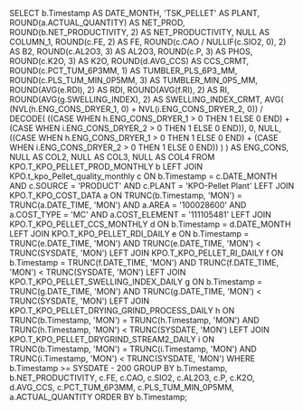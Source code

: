 SELECT 
    b.Timestamp AS DATE_MONTH,
    'TSK_PELLET' AS PLANT,
    ROUND(a.ACTUAL_QUANTITY) AS NET_PROD,
    ROUND(b.NET_PRODUCTIVITY, 2) AS NET_PRODUCTIVITY,
    NULL AS COLUMN_1,
    ROUND(c.FE, 2) AS FE,
    ROUND(c.CAO / NULLIF(c.SIO2, 0), 2) AS B2,
    ROUND(c.AL2O3, 3) AS AL2O3,
    ROUND(c.P, 3) AS PHOS,
    ROUND(c.K2O, 3) AS K2O,
    ROUND(d.AVG_CCS) AS CCS_CRMT,
    ROUND(c.PCT_TUM_6P3MM, 1) AS TUMBLER_PLS_6P3_MM,
    ROUND(c.PLS_TUM_MIN_0P5MM, 3) AS TUMBLER_MIN_0P5_MM,
    ROUND(AVG(e.RDI), 2) AS RDI,
    ROUND(AVG(f.RI), 2) AS RI,
    ROUND(AVG(g.SWELLING_INDEX), 2) AS SWELLING_INDEX_CRMT,
    AVG(
        (NVL(h.ENG_CONS_DRYER_1, 0) + NVL(i.ENG_CONS_DRYER_2, 0)) /
        DECODE(
            ((CASE WHEN h.ENG_CONS_DRYER_1 > 0 THEN 1 ELSE 0 END) +
             (CASE WHEN i.ENG_CONS_DRYER_2 > 0 THEN 1 ELSE 0 END)),
            0, NULL,
            ((CASE WHEN h.ENG_CONS_DRYER_1 > 0 THEN 1 ELSE 0 END) +
             (CASE WHEN i.ENG_CONS_DRYER_2 > 0 THEN 1 ELSE 0 END))
        )
    ) AS ENG_CONS,
    NULL AS COL2,
    NULL AS COL3,
    NULL AS COL4
FROM 
    KPO.T_KPO_PELLET_PROD_MONTHLY b
    LEFT JOIN KPO.t_kpo_Pellet_quality_monthly c 
        ON b.Timestamp = c.DATE_MONTH
       AND c.SOURCE = 'PRODUCT'
       AND c.PLANT = 'KPO-Pellet Plant'
    LEFT JOIN KPO.T_KPO_COST_DATA a 
        ON TRUNC(b.Timestamp, 'MON') = TRUNC(a.DATE_TIME, 'MON')
       AND a.AREA = '100028600'
       AND a.COST_TYPE = 'MC'
       AND a.COST_ELEMENT = '111105481'
    LEFT JOIN KPO.T_KPO_PELLET_CCS_MONTHLY d 
        ON b.Timestamp = d.DATE_MONTH
    LEFT JOIN KPO.T_KPO_PELLET_RDI_DAILY e 
        ON b.Timestamp = TRUNC(e.DATE_TIME, 'MON')
       AND TRUNC(e.DATE_TIME, 'MON') < TRUNC(SYSDATE, 'MON')
    LEFT JOIN KPO.T_KPO_PELLET_RI_DAILY f 
        ON b.Timestamp = TRUNC(f.DATE_TIME, 'MON')
       AND TRUNC(f.DATE_TIME, 'MON') < TRUNC(SYSDATE, 'MON')
    LEFT JOIN KPO.T_KPO_PELLET_SWELLING_INDEX_DAILY g 
        ON b.Timestamp = TRUNC(g.DATE_TIME, 'MON')
       AND TRUNC(g.DATE_TIME, 'MON') < TRUNC(SYSDATE, 'MON')
    LEFT JOIN KPO.T_KPO_PELLET_DRYING_GRIND_PROCESS_DAILY h 
        ON TRUNC(b.Timestamp, 'MON') = TRUNC(h.Timestamp, 'MON')
       AND TRUNC(h.Timestamp, 'MON') < TRUNC(SYSDATE, 'MON')
    LEFT JOIN KPO.T_KPO_PELLET_DRYGRIND_STREAM2_DAILY i 
        ON TRUNC(b.Timestamp, 'MON') = TRUNC(i.Timestamp, 'MON')
       AND TRUNC(i.Timestamp, 'MON') < TRUNC(SYSDATE, 'MON')
WHERE 
    b.Timestamp >= SYSDATE - 200
GROUP BY 
    b.Timestamp,
    b.NET_PRODUCTIVITY,
    c.FE, c.CAO, c.SIO2, c.AL2O3, c.P, c.K2O,
    d.AVG_CCS,
    c.PCT_TUM_6P3MM,
    c.PLS_TUM_MIN_0P5MM,
    a.ACTUAL_QUANTITY
ORDER BY 
    b.Timestamp;